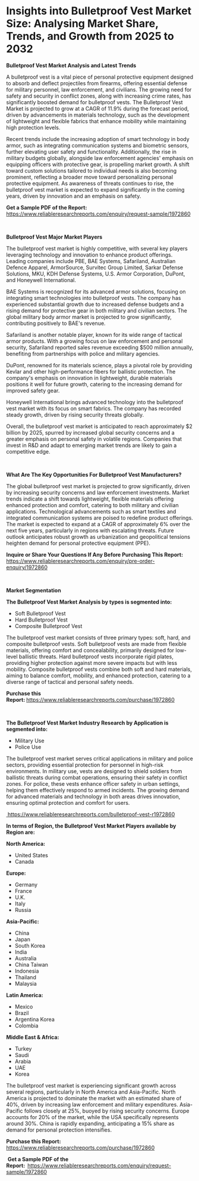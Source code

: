 <p><h1>Insights into Bulletproof Vest Market Size: Analysing Market Share, Trends, and Growth from 2025 to 2032</h1></p><p><strong>Bulletproof Vest Market Analysis and Latest Trends</strong></p>
<p><p>A bulletproof vest is a vital piece of personal protective equipment designed to absorb and deflect projectiles from firearms, offering essential defense for military personnel, law enforcement, and civilians. The growing need for safety and security in conflict zones, along with increasing crime rates, has significantly boosted demand for bulletproof vests. The Bulletproof Vest Market is projected to grow at a CAGR of 11.9% during the forecast period, driven by advancements in materials technology, such as the development of lightweight and flexible fabrics that enhance mobility while maintaining high protection levels.</p><p>Recent trends include the increasing adoption of smart technology in body armor, such as integrating communication systems and biometric sensors, further elevating user safety and functionality. Additionally, the rise in military budgets globally, alongside law enforcement agencies' emphasis on equipping officers with protective gear, is propelling market growth. A shift toward custom solutions tailored to individual needs is also becoming prominent, reflecting a broader move toward personalizing personal protective equipment. As awareness of threats continues to rise, the bulletproof vest market is expected to expand significantly in the coming years, driven by innovation and an emphasis on safety.</p></p>
<p><strong>Get a Sample PDF of the Report:&nbsp;</strong> <a href="https://www.reliableresearchreports.com/enquiry/request-sample/1972860?utm_campaign=2279&utm_medium=2&utm_source=Github&utm_content=ia&utm_term=16042025&utm_id=bulletproof-vest">https://www.reliableresearchreports.com/enquiry/request-sample/1972860</a></p>
<p>&nbsp;</p>
<p><strong>Bulletproof Vest Major Market Players</strong></p>
<p><p>The bulletproof vest market is highly competitive, with several key players leveraging technology and innovation to enhance product offerings. Leading companies include PBE, BAE Systems, Safariland, Australian Defence Apparel, ArmorSource, Survitec Group Limited, Sarkar Defense Solutions, MKU, KDH Defense Systems, U.S. Armor Corporation, DuPont, and Honeywell International. </p><p>BAE Systems is recognized for its advanced armor solutions, focusing on integrating smart technologies into bulletproof vests. The company has experienced substantial growth due to increased defense budgets and a rising demand for protective gear in both military and civilian sectors. The global military body armor market is projected to grow significantly, contributing positively to BAE's revenue.</p><p>Safariland is another notable player, known for its wide range of tactical armor products. With a growing focus on law enforcement and personal security, Safariland reported sales revenue exceeding $500 million annually, benefiting from partnerships with police and military agencies.</p><p>DuPont, renowned for its materials science, plays a pivotal role by providing Kevlar and other high-performance fibers for ballistic protection. The company's emphasis on innovation in lightweight, durable materials positions it well for future growth, catering to the increasing demand for improved safety gear.</p><p>Honeywell International brings advanced technology into the bulletproof vest market with its focus on smart fabrics. The company has recorded steady growth, driven by rising security threats globally. </p><p>Overall, the bulletproof vest market is anticipated to reach approximately $2 billion by 2025, spurred by increased global security concerns and a greater emphasis on personal safety in volatile regions. Companies that invest in R&D and adapt to emerging market trends are likely to gain a competitive edge.</p></p>
<p>&nbsp;</p>
<p><strong>What Are The Key Opportunities For Bulletproof Vest Manufacturers?</strong></p>
<p><p>The global bulletproof vest market is projected to grow significantly, driven by increasing security concerns and law enforcement investments. Market trends indicate a shift towards lightweight, flexible materials offering enhanced protection and comfort, catering to both military and civilian applications. Technological advancements such as smart textiles and integrated communication systems are poised to redefine product offerings. The market is expected to expand at a CAGR of approximately 6% over the next five years, particularly in regions with escalating threats. Future outlook anticipates robust growth as urbanization and geopolitical tensions heighten demand for personal protective equipment (PPE).</p></p>
<p><strong>Inquire or Share Your Questions If Any Before Purchasing This Report:</strong> <a href="https://www.reliableresearchreports.com/enquiry/pre-order-enquiry/1972860?utm_campaign=2279&utm_medium=2&utm_source=Github&utm_content=ia&utm_term=16042025&utm_id=bulletproof-vest">https://www.reliableresearchreports.com/enquiry/pre-order-enquiry/1972860</a></p>
<p>&nbsp;</p>
<p><strong>Market Segmentation</strong></p>
<p><strong>The Bulletproof Vest Market Analysis by types is segmented into:</strong></p>
<p><ul><li>Soft Bulletproof Vest</li><li>Hard Bulletproof Vest</li><li>Composite Bulletproof Vest</li></ul></p>
<p><p>The bulletproof vest market consists of three primary types: soft, hard, and composite bulletproof vests. Soft bulletproof vests are made from flexible materials, offering comfort and concealability, primarily designed for low-level ballistic threats. Hard bulletproof vests incorporate rigid plates, providing higher protection against more severe impacts but with less mobility. Composite bulletproof vests combine both soft and hard materials, aiming to balance comfort, mobility, and enhanced protection, catering to a diverse range of tactical and personal safety needs.</p></p>
<p><strong>Purchase this Report:&nbsp;</strong><a href="https://www.reliableresearchreports.com/purchase/1972860?utm_campaign=2279&utm_medium=2&utm_source=Github&utm_content=ia&utm_term=16042025&utm_id=bulletproof-vest">https://www.reliableresearchreports.com/purchase/1972860</a></p>
<p>&nbsp;</p>
<p><strong>The Bulletproof Vest Market Industry Research by Application is segmented into:</strong></p>
<p><ul><li>Military Use</li><li>Police Use</li></ul></p>
<p><p>The bulletproof vest market serves critical applications in military and police sectors, providing essential protection for personnel in high-risk environments. In military use, vests are designed to shield soldiers from ballistic threats during combat operations, ensuring their safety in conflict zones. For police, these vests enhance officer safety in urban settings, helping them effectively respond to armed incidents. The growing demand for advanced materials and technology in both areas drives innovation, ensuring optimal protection and comfort for users.</p></p>
<p><a href="https://www.reliableresearchreports.com/bulletproof-vest-r1972860?utm_campaign=2279&utm_medium=2&utm_source=Github&utm_content=ia&utm_term=16042025&utm_id=bulletproof-vest">&nbsp;https://www.reliableresearchreports.com/bulletproof-vest-r1972860</a></p>
<p><strong>In terms of Region, the Bulletproof Vest Market Players available by Region are:</strong></p>
<p>
    <p> <strong> North America: </strong>
        <ul>
            <li>United States</li>
            <li>Canada</li>
        </ul>
        </p> 
    <p> <strong> Europe: </strong>
        <ul>
            <li>Germany</li>
            <li>France</li>
            <li>U.K.</li>
            <li>Italy</li>
            <li>Russia</li>
        </ul>
        </p> 
    <p> <strong> Asia-Pacific: </strong>
        <ul>
            <li>China</li>
            <li>Japan</li>
            <li>South Korea</li>
            <li>India</li>
            <li>Australia</li>
            <li>China Taiwan</li>
            <li>Indonesia</li>
            <li>Thailand</li>
            <li>Malaysia</li>
        </ul>
        </p> 
    <p> <strong> Latin America: </strong>
        <ul>
            <li>Mexico</li>
            <li>Brazil</li>
            <li>Argentina Korea</li>
            <li>Colombia</li>
        </ul>
        </p> 
    <p> <strong> Middle East & Africa: </strong>
        <ul>
            <li>Turkey</li>
            <li>Saudi</li>
            <li>Arabia</li>
            <li>UAE</li>
            <li>Korea</li>
        </ul>
    </p>
    </p>
<p><p>The bulletproof vest market is experiencing significant growth across several regions, particularly in North America and Asia-Pacific. North America is projected to dominate the market with an estimated share of 40%, driven by increasing law enforcement and military expenditures. Asia-Pacific follows closely at 25%, buoyed by rising security concerns. Europe accounts for 20% of the market, while the USA specifically represents around 30%. China is rapidly expanding, anticipating a 15% share as demand for personal protection intensifies.</p></p>
<p><strong>Purchase this Report: </strong><a href="https://www.reliableresearchreports.com/purchase/1972860?utm_campaign=2279&utm_medium=2&utm_source=Github&utm_content=ia&utm_term=16042025&utm_id=bulletproof-vest">https://www.reliableresearchreports.com/purchase/1972860</a></p>
<p>&nbsp;<strong>Get a Sample PDF of the Report:&nbsp;&nbsp;</strong><a href="https://www.reliableresearchreports.com/enquiry/request-sample/1972860?utm_campaign=2279&utm_medium=2&utm_source=Github&utm_content=ia&utm_term=16042025&utm_id=bulletproof-vest">https://www.reliableresearchreports.com/enquiry/request-sample/1972860</a></p>
<p><strong></strong></p>
<p><p></p><p></p><p></p></p>